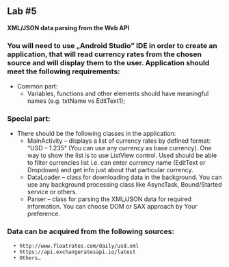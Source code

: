 ## Lab #5

**XML/JSON data parsing from the Web API**

### You will need to use „Android Studio” IDE in order to create an application, that will read currency rates from the chosen source and will display them to the user. Application should meet the following requirements:
- Common part:
  - Variables, functions and other elements should have meaningful names (e.g. txtName vs EditText1);

### Special part:
- There should be the following classes in the application:
  - MainActivity – displays a list of currency rates by defined format: “USD – 1.235“ (You can use any currency as base currency). One way to show the list is to use ListView control. Used should be able to filter currencies list i.e. can enter currency name (EditText or Dropdown) and get info just about that particular currency.
  - DataLoader – class for downloading data in the background. You can use any background processing class like AsyncTask, Bound/Started service or others.
  - Parser – class for parsing the XML/JSON data for required information. You can choose DOM or SAX approach by Your preference.

### Data can be acquired from the following sources:
      •	http://www.floatrates.com/daily/usd.xml
      •	https://api.exchangeratesapi.io/latest
      •	Others…

